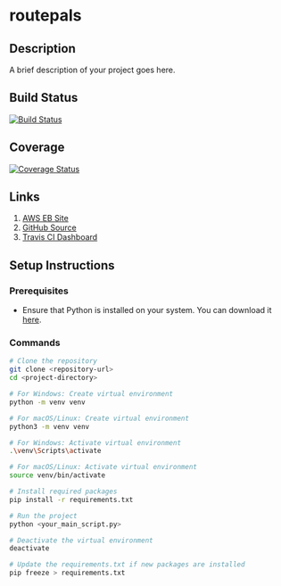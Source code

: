# routepals

## Description
A brief description of your project goes here.

## Build Status
[![Build Status](https://app.travis-ci.com/gcivil-nyu-org/fall24-monday-team4.svg?branch=develop)](https://app.travis-ci.com/gcivil-nyu-org/fall24-monday-team4)

## Coverage
[![Coverage Status](https://coveralls.io/repos/github/gcivil-nyu-org/fall24-monday-team4/badge.svg?branch=traivisCICD)](https://coveralls.io/github/gcivil-nyu-org/fall24-monday-team4?branch=traivisCICD)

## Links
1. [AWS EB Site](https://routepals-dev.us-west-2.elasticbeanstalk.com)
2. [GitHub Source](https://github.com/gcivil-nyu-org/fall24-monday-team4.git)
2. [Travis CI Dashboard](https://app.travis-ci.com/github/gcivil-nyu-org/fall24-monday-team4/branches?serverType=git)

## Setup Instructions

### Prerequisites
- Ensure that Python is installed on your system. You can download it [here](https://www.python.org/downloads/).


### Commands

```bash
# Clone the repository
git clone <repository-url>
cd <project-directory>

# For Windows: Create virtual environment
python -m venv venv

# For macOS/Linux: Create virtual environment
python3 -m venv venv

# For Windows: Activate virtual environment
.\venv\Scripts\activate

# For macOS/Linux: Activate virtual environment
source venv/bin/activate

# Install required packages
pip install -r requirements.txt

# Run the project
python <your_main_script.py>

# Deactivate the virtual environment
deactivate

# Update the requirements.txt if new packages are installed
pip freeze > requirements.txt
